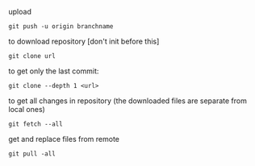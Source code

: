 upload

```
git push -u origin branchname
```

to download repository [don't init before this]

```
git clone url
```

to get only the last commit:

```
git clone --depth 1 <url>
```

to get all changes in repository (the downloaded files are separate from local ones)

```
git fetch --all
```

get and replace files from remote

```
git pull -all
```
